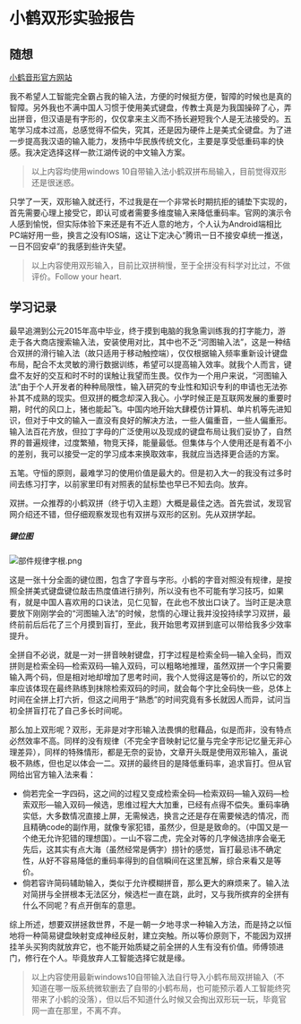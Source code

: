 # 小鹤双形实验报告

## 随想

[小鹤音形官方网站](https://www.flypy.com)

我不希望人工智能完全霸占我的输入法，方便的时候挺方便，智障的时候也是真的智障。另外我也不满中国人习惯于使用美式键盘，传教士真是为我国操碎了心，弄出拼音，但汉语是有字形的，仅仅拿来主义而不扬长避短我个人是无法接受的。五笔学习成本过高，总感觉得不偿失，究其，还是因为硬件上是美式全键盘。为了进一步提高我汉语的输入能力，发扬中华民族传统文化，主要是享受低重码率的快感。我决定选择这样一款江湖传说的中文输入方案。

> 以上内容均使用windows 10自带输入法小鹤双拼布局输入，目前觉得双形还是很迷惑。

只学了一天，双形输入就还行，不过我是在一个非常长时期抗拒的铺垫下实现的，首先需要心理上接受它，即认可或者需要多维度输入来降低重码率。官网的演示令人感到愉悦，但实际体验下来还是有不近人意的地方，个人认为Android端相比PC端好用一些，换言之没有IOS端，这让下定决心“腾讯一日不接安卓统一推送，一日不回安卓”的我感到些许失望。

> 以上内容使用双形输入，目前比双拼稍慢，至于全拼没有科学对比过，不做评价。Follow your heart.

## 学习记录

最早追溯到公元2015年高中毕业，终于摸到电脑的我急需训练我的打字能力，游走于各大商店搜索输入法，安装使用对比，其中也不乏“河图输入法”，这是一种结合双拼的滑行输入法（故只适用于移动触控端），仅仅根据输入频率重新设计键盘布局，配合不太灵敏的滑行数据训练，希望可以提高输入效率。就我个人而言，键盘不友好的交互和时不时的误触让我望而生畏。仅作为一个用户来说，“河图输入法”由于个人开发者的种种局限性，输入研究的专业性和知识专利的申请也无法弥补其不成熟的现实。但双拼的概念却深入我心。小学时候正是互联网发展的重要时期，时代的风口上，猪也能起飞。中国内地开始大肆模仿计算机、单片机等先进知识，但对于中文的输入一直没有良好的解决方法，一些人偏重音，一些人偏重形。输入法百花齐放，但拉丁字母的广泛使用以及现成的键盘布局让我们妥协了，自然界的普遍规律，过度繁殖，物竞天择，能量最低。但集体与个人使用还是有着不小的差别，我可以接受一定的学习成本来换取效率，我就应当选择更合适的方案。

五笔。守恒的原则，最难学习的使用价值是最大的。但是初入大一的我没有过多时间去练习打字，以前家里印有对照表的鼠标垫也早已不知去向。放弃。

双拼。一众推荐的小鹤双拼（终于切入主题）大概是最佳之选。首先尝试，发现官网介绍还不错，但仔细观察发现也有双拼与双形的区别。先从双拼学起。

#####                                                                                           键位图

![部件规律字根.png](https://cdn.nlark.com/yuque/0/2020/png/645059/1579094901587-88900d21-4922-4cbf-b61b-19ac77373a5a.png)

这是一张十分全面的键位图，包含了字音与字形。小鹤的字音对照没有规律，是按照全拼美式键盘键位敲击热度值进行排列，所以没有也不可能有学习技巧，如果有，就是中国人喜欢用的口诀法，见仁见智，在此也不放出口诀了。当时正是决意要放下刚刚学会的“河图输入法”的时候，怠惰的心理让我并没投持续学习双拼，最终前前后后花了三个月摸到盲打，至此，我开始思考双拼到底可以带给我多少效率提升。

全拼自不必说，就是一对一拼音映射键盘，打字过程是检索全码—输入全码，而双拼则是检索全码—检索双码—输入双码，可以粗略地推理，虽然双拼一个字只需要输入两个码，但是相对地却增加了思考时间，我个人觉得这是等价的，所以它的效率应该体现在最终熟练到抹除检索双码的时间，就会每个字比全码快一些，总体上时间在全拼上打六折，但这之间用于“熟悉”的时间究竟有多长就因人而异，试问当初全拼盲打花了自己多长时间呢。

那么加上双形呢？双形，无非是对字形输入法畏惧的慰藉品，似是而非，没有特点必然效率不高。同样的没有规律（不完全字音映射记忆量与完全字形记忆量无非心理差异），同样的特殊情形，都是无奈的妥协，文章开头既是使用双形输入，虽说极不熟练，但也足以体会一二。双拼的最终目的是降低重码率，追求盲打。但从官网给出官方输入法来看：

- 倘若完全一字四码，这之间的过程又变成检索全码—检索双码—输入双码—检索双形—输入双码—候选，思维过程大大加重，已经有点得不偿失。重码率确实低，大多数情况直接上屏，无需候选，换言之还是存在需要候选的情况，而且精确code的副作用，就像专家犯错，虽然少，但是是致命的。（中国又是一个绝无允许犯错的理想国）。一山不容二虎，完全对等的几字候选排序会毫无先后，这其实有点大海（虽然经常是俩字）捞针的感觉，盲打最忌讳不确定性，从好不容易降低的重码率得到的自信瞬间在这里瓦解，综合来看又是等价。
- 倘若容许简码辅助输入，类似于允许模糊拼音，那么更大的麻烦来了。输入法对简拼与全拼根本无法区分，候选栏一直在跳，此时，又与我所摈弃的全拼有什么不同呢？有点开倒车的意思。

综上所述，想要双拼拯救世界，不是一朝一夕地寻求一种输入方法，而是持之以恒地将一种简易键盘映射变成神经反射，建立突触。所以等价原则下，不能因为双拼挂羊头买狗肉就放弃它，也不能开始质疑之前全拼的人生有没有价值。师傅领进门，修行在个人。毕竟放弃人工智能选择它就是缘。

> 以上内容使用最新windows10自带输入法自行导入小鹤布局双拼输入（不知道在哪一版系统微软删去了自带的小鹤布局，也可能预示着人工智能终究带来了小鹤的没落），但以后不知道什么时候又会掏出双形玩一玩，毕竟官网一直在那里，不离不弃。
